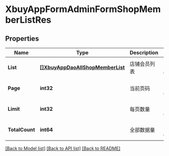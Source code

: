 # XbuyAppFormAdminFormShopMemberListRes

## Properties
Name | Type | Description | Notes
------------ | ------------- | ------------- | -------------
**List** | [**[]XbuyAppDaoAllShopMemberList**](xbuy.app.dao.AllShopMemberList.md) | 店铺会员列表 | [optional] [default to null]
**Page** | **int32** | 当前页码 | [optional] [default to 1]
**Limit** | **int32** | 每页数量 | [optional] [default to 10]
**TotalCount** | **int64** | 全部数据量 | [optional] [default to null]

[[Back to Model list]](../README.md#documentation-for-models) [[Back to API list]](../README.md#documentation-for-api-endpoints) [[Back to README]](../README.md)

